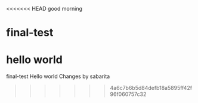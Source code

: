 <<<<<<< HEAD
good morning
# final-test
hello world
=======
final-test
Hello world
Changes by sabarita
>>>>>>> 4a6c7b6b5d84defb18a5895ff42f96f060757c32
